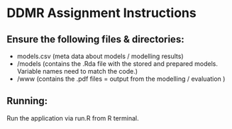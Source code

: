 # DDMR Assignment Instructions

## Ensure the following files & directories: 

* models.csv (meta data about models / modelling results)
* /models (contains the .Rda file with the stored and prepared models. Variable names need to match the code.)
* /www (contains the .pdf files = output from the modelling / evaluation )

## Running: 

Run the application via run.R from R terminal. 